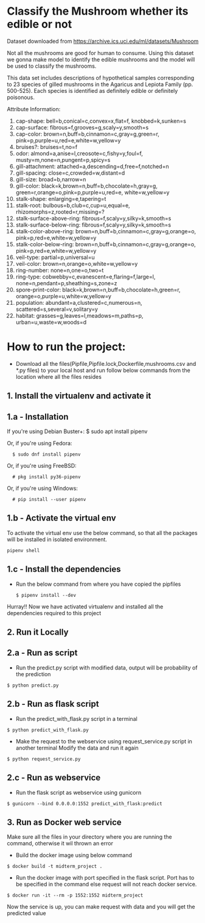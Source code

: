# Classify the Mushroom whether its edible or not

Dataset downloaded from https://archive.ics.uci.edu/ml/datasets/Mushroom

Not all the mushrooms are good for human to consume. Using this dataset we gonna make model to identify the edible mushrooms and the model will be used to classify the mushrooms. 

This data set includes descriptions of hypothetical samples corresponding to 23 species of gilled mushrooms in the Agaricus and Lepiota Family (pp. 500-525). Each species is identified as definitely edible or definitely poisonous.

Attribute Information:

1. cap-shape: bell=b,conical=c,convex=x,flat=f, knobbed=k,sunken=s
2. cap-surface: fibrous=f,grooves=g,scaly=y,smooth=s
3. cap-color: brown=n,buff=b,cinnamon=c,gray=g,green=r, pink=p,purple=u,red=e,white=w,yellow=y
4. bruises?: bruises=t,no=f
5. odor: almond=a,anise=l,creosote=c,fishy=y,foul=f, musty=m,none=n,pungent=p,spicy=s
6. gill-attachment: attached=a,descending=d,free=f,notched=n
7. gill-spacing: close=c,crowded=w,distant=d
8. gill-size: broad=b,narrow=n
9. gill-color: black=k,brown=n,buff=b,chocolate=h,gray=g, green=r,orange=o,pink=p,purple=u,red=e, white=w,yellow=y
10. stalk-shape: enlarging=e,tapering=t
11. stalk-root: bulbous=b,club=c,cup=u,equal=e, rhizomorphs=z,rooted=r,missing=?
12. stalk-surface-above-ring: fibrous=f,scaly=y,silky=k,smooth=s
13. stalk-surface-below-ring: fibrous=f,scaly=y,silky=k,smooth=s
14. stalk-color-above-ring: brown=n,buff=b,cinnamon=c,gray=g,orange=o, pink=p,red=e,white=w,yellow=y
15. stalk-color-below-ring: brown=n,buff=b,cinnamon=c,gray=g,orange=o, pink=p,red=e,white=w,yellow=y
16. veil-type: partial=p,universal=u
17. veil-color: brown=n,orange=o,white=w,yellow=y
18. ring-number: none=n,one=o,two=t
19. ring-type: cobwebby=c,evanescent=e,flaring=f,large=l, none=n,pendant=p,sheathing=s,zone=z
20. spore-print-color: black=k,brown=n,buff=b,chocolate=h,green=r, orange=o,purple=u,white=w,yellow=y
21. population: abundant=a,clustered=c,numerous=n, scattered=s,several=v,solitary=y
22. habitat: grasses=g,leaves=l,meadows=m,paths=p, urban=u,waste=w,woods=d

# How to run the project:
  - Download all the files(Pipfile,Pipfile.lock,Dockerfile,mushrooms.csv and *.py files) to your local host and run follow below commands from the location where all the files resides

## 1. Install the virtualenv and activate it

  1.a - Installation
  ------------
  If you\'re using Debian Buster+:
      $ sudo apt install pipenv

  Or, if you\'re using Fedora:

      $ sudo dnf install pipenv

  Or, if you\'re using FreeBSD:

      # pkg install py36-pipenv

  Or, if you\'re using Windows:

      # pip install --user pipenv

  1.b - Activate the virtual env
  ------------------------------
  To activate the virtual env use the below command, so that all the packages will be installed in isolated environment.
  
    pipenv shell

  1.c - Install the dependencies
  ------------------------------
  - Run the below command from where you have copied the pipfiles
    
      `$ pipenv install --dev`

Hurray!! Now we have activated virtualenv and installed all the dependencies required to this project

## 2. Run it Locally
  2.a - Run as script
  ------------------------------
  - Run the predict.py script with modified data, output will be probability of the prediction
  
  `$ python predict.py`
  
  2.b - Run as flask script
  ------------------------------
  - Run the predict_with_flask.py script in a terminal

  `$ python predict_with_flask.py`
  
  - Make the request to the webservice using request_service.py script in another terminal
    Modify the data and run it again
  
  `$ python request_service.py`

  2.c - Run as webservice
  ------------------------------
  - Run the flask script as webservice using gunicorn

  `$ gunicorn --bind 0.0.0.0:1552 predict_with_flask:predict`
  
## 3. Run as Docker web service
  Make sure all the files in your directory where you are running the command, otherwise it wil thrown an error
  - Build the docker image using below command

  `$ docker build -t midterm_project .`
  
  - Run the docker image with port specified in the flask script. Port has to be specified in the command else request will not reach docker service.

  `$ docker run -it --rm -p 1552:1552 midterm_project`
  
  Now the service is up, you can make request with data and you will get the predicted value
  
